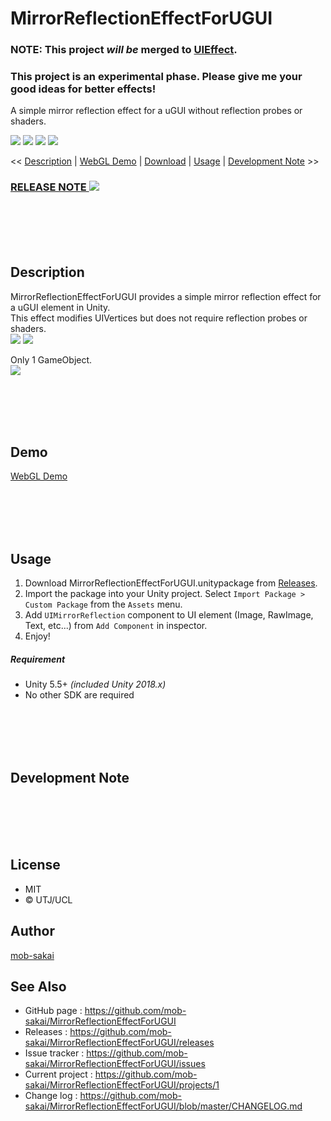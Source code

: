 MirrorReflectionEffectForUGUI
===

### NOTE: This project *will be* merged to [UIEffect](https://github.com/mob-sakai/UIEffect).
### This project is an experimental phase. Please give me your good ideas for better effects!

A simple mirror reflection effect for a uGUI without reflection probes or shaders.


[![](https://img.shields.io/github/release/mob-sakai/MirrorReflectionEffectForUGUI.svg?label=latest%20version)](https://github.com/mob-sakai/MirrorReflectionEffectForUGUI/releases)
[![](https://img.shields.io/github/release-date/mob-sakai/MirrorReflectionEffectForUGUI.svg)](https://github.com/mob-sakai/MirrorReflectionEffectForUGUI/releases)
![](https://img.shields.io/badge/unity-5.5%2B-green.svg)
[![](https://img.shields.io/github/license/mob-sakai/MirrorReflectionEffectForUGUI.svg)](https://github.com/mob-sakai/MirrorReflectionEffectForUGUI/blob/master/LICENSE.txt)



<< [Description](#Description) | [WebGL Demo](#demo) | [Download](https://github.com/mob-sakai/MirrorReflectionEffectForUGUI/releases) | [Usage](#usage) | [Development Note](#development-note) >>

### [RELEASE NOTE ![](https://img.shields.io/github/release-date/mob-sakai/MirrorReflectionEffectForUGUI.svg?label=last%20updated&style=for-the-badge)](https://github.com/mob-sakai/MirrorReflectionEffectForUGUI/blob/develop/CHANGELOG.md)




<br><br><br><br>
## Description

MirrorReflectionEffectForUGUI provides a simple mirror reflection effect for a uGUI element in Unity.  
This effect modifies UIVertices but does not require reflection probes or shaders.  
![](https://user-images.githubusercontent.com/12690315/41038132-429a2444-69d0-11e8-88a0-59445afdf297.gif)
![](https://user-images.githubusercontent.com/12690315/41037821-5d656028-69cf-11e8-897f-46aa64870bc5.gif)

Only 1 GameObject.  
![](https://user-images.githubusercontent.com/12690315/41101449-22d8be48-6a9f-11e8-82b8-ec0ce03212ef.png)


<br><br><br><br>
## Demo

[WebGL Demo](http://mob-sakai.github.io/MirrorReflectionEffectForUGUI)



<br><br><br><br>
## Usage

1. Download MirrorReflectionEffectForUGUI.unitypackage from [Releases](https://github.com/mob-sakai/MirrorReflectionEffectForUGUI/releases).
1. Import the package into your Unity project. Select `Import Package > Custom Package` from the `Assets` menu.
1. Add `UIMirrorReflection` component to UI element (Image, RawImage, Text, etc...) from `Add Component` in inspector.
1. Enjoy!


##### Requirement

* Unity 5.5+ *(included Unity 2018.x)*
* No other SDK are required




<br><br><br><br>
## Development Note





<br><br><br><br>
## License

* MIT
* © UTJ/UCL



## Author

[mob-sakai](https://github.com/mob-sakai)



## See Also

* GitHub page : https://github.com/mob-sakai/MirrorReflectionEffectForUGUI
* Releases : https://github.com/mob-sakai/MirrorReflectionEffectForUGUI/releases
* Issue tracker : https://github.com/mob-sakai/MirrorReflectionEffectForUGUI/issues
* Current project : https://github.com/mob-sakai/MirrorReflectionEffectForUGUI/projects/1
* Change log : https://github.com/mob-sakai/MirrorReflectionEffectForUGUI/blob/master/CHANGELOG.md
